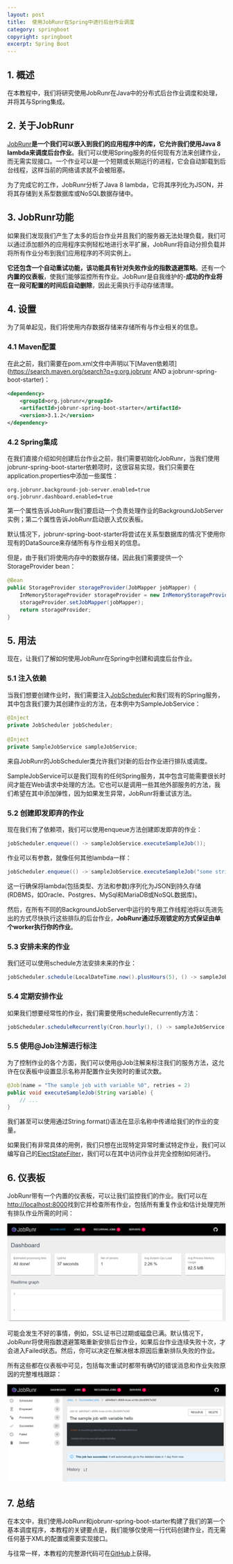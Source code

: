 ```yaml
---
layout: post
title:  使用JobRunr在Spring中进行后台作业调度
category: springboot
copyright: springboot
excerpt: Spring Boot
---
```


## 1. 概述

在本教程中，我们将研究使用JobRunr在Java中的分布式后台作业调度和处理，并将其与Spring集成。

## 2. 关于JobRunr

[JobRunr](https://www.jobrunr.io/en/)**是一个我们可以嵌入到我们的应用程序中的库，它允许我们使用Java 8 lambda来调度后台作业**。我们可以使用Spring服务的任何现有方法来创建作业，而无需实现接口。一个作业可以是一个短期或长期运行的进程，它会自动卸载到后台线程，这样当前的网络请求就不会被阻塞。

为了完成它的工作，JobRunr分析了Java 8 lambda，它将其序列化为JSON，并将其存储到关系型数据库或NoSQL数据存储中。

## 3. JobRunr功能

如果我们发现我们产生了太多的后台作业并且我们的服务器无法处理负载，我们可以通过添加额外的应用程序实例轻松地进行水平扩展，JobRunr将自动分担负载并将所有作业分布到我们应用程序的不同实例上。

**它还包含一个自动重试功能，该功能具有针对失败作业的指数退避策略**。还有一个**内置的仪表板**，使我们能够监控所有作业。JobRunr是自我维护的-**成功的作业将在一段可配置的时间后自动删除**，因此无需执行手动存储清理。

## 4. 设置

为了简单起见，我们将使用内存数据存储来存储所有与作业相关的信息。

### 4.1 Maven配置

在此之前，我们需要在pom.xml文件中声明以下[Maven依赖项](https://search.maven.org/search?q=g:org.jobrunr AND a:jobrunr-spring-boot-starter)：

```xml
<dependency>
    <groupId>org.jobrunr</groupId>
    <artifactId>jobrunr-spring-boot-starter</artifactId>
    <version>3.1.2</version>
</dependency>
```

### 4.2 Spring集成

在我们直接介绍如何创建后台作业之前，我们需要初始化JobRunr，当我们使用jobrunr-spring-boot-starter依赖项时，这很容易实现，我们只需要在application.properties中添加一些属性：

```properties
org.jobrunr.background-job-server.enabled=true
org.jobrunr.dashboard.enabled=true
```

第一个属性告诉JobRunr我们要启动一个负责处理作业的BackgroundJobServer实例；第二个属性告诉JobRunr启动嵌入式仪表板。

默认情况下，jobrunr-spring-boot-starter将尝试在关系型数据库的情况下使用你现有的DataSource来存储所有与作业相关的信息。

但是，由于我们将使用内存中的数据存储，因此我们需要提供一个StorageProvider bean：

```java
@Bean
public StorageProvider storageProvider(JobMapper jobMapper) {
    InMemoryStorageProvider storageProvider = new InMemoryStorageProvider();
    storageProvider.setJobMapper(jobMapper);
    return storageProvider;
}
```

## 5. 用法

现在，让我们了解如何使用JobRunr在Spring中创建和调度后台作业。

### 5.1 注入依赖

当我们想要创建作业时，我们需要注入[JobScheduler](https://www.javadoc.io/doc/org.jobrunr/jobrunr/latest/org/jobrunr/scheduling/JobScheduler.html)和我们现有的Spring服务，其中包含我们要为其创建作业的方法，在本例中为SampleJobService：

```java
@Inject
private JobScheduler jobScheduler;

@Inject
private SampleJobService sampleJobService;
```

来自JobRunr的JobScheduler类允许我们对新的后台作业进行排队或调度。

SampleJobService可以是我们现有的任何Spring服务，其中包含可能需要很长时间才能在Web请求中处理的方法。它也可以是调用一些其他外部服务的方法，我们希望在其中添加弹性，因为如果发生异常，JobRunr将重试该方法。

### 5.2 创建即发即弃的作业

现在我们有了依赖项，我们可以使用enqueue方法创建即发即弃的作业：

```java
jobScheduler.enqueue(() -> sampleJobService.executeSampleJob());
```

作业可以有参数，就像任何其他lambda一样：

```java
jobScheduler.enqueue(() -> sampleJobService.executeSampleJob("some string"));
```

这一行确保将lambda(包括类型、方法和参数)序列化为JSON到持久存储(RDBMS，如Oracle、Postgres、MySql和MariaDB或NoSQL数据库)。

然后，在所有不同的BackgroundJobServer中运行的专用工作线程池将以先进先出的方式尽快执行这些排队的后台作业，**JobRunr通过乐观锁定的方式保证由单个worker执行你的作业**。

### 5.3 安排未来的作业

我们还可以使用schedule方法安排未来的作业：

```java
jobScheduler.schedule(LocalDateTime.now().plusHours(5), () -> sampleJobService.executeSampleJob());
```

### 5.4 定期安排作业

如果我们想要经常性的作业，我们需要使用scheduleRecurrently方法：

```java
jobScheduler.scheduleRecurrently(Cron.hourly(), () -> sampleJobService.executeSampleJob());
```

### 5.5 使用@Job注解进行标注

为了控制作业的各个方面，我们可以使用@Job注解来标注我们的服务方法，这允许在仪表板中设置显示名称并配置作业失败时的重试次数。

```java
@Job(name = "The sample job with variable %0", retries = 2)
public void executeSampleJob(String variable) {
    // ...
}
```

我们甚至可以使用通过String.format()语法在显示名称中传递给我们的作业的变量。

如果我们有非常具体的用例，我们只想在出现特定异常时重试特定作业，我们可以编写自己的[ElectStateFilter](https://www.javadoc.io/doc/org.jobrunr/jobrunr/latest/org/jobrunr/jobs/filters/ElectStateFilter.html)，我们可以在其中访问作业并完全控制如何进行。

## 6. 仪表板

JobRunr带有一个内置的仪表板，可以让我们监控我们的作业。我们可以在[http://localhost:8000](http://localhost:8000/)找到它并检查所有作业，包括所有重复作业和估计处理完所有排队作业所需的时间：

![](/assets/images/2023/springboot/javajobrunrspring01.png)

可能会发生不好的事情，例如，SSL证书已过期或磁盘已满。默认情况下，JobRunr将使用指数退避策略重新安排后台作业，如果后台作业连续失败十次，才会进入Failed状态。然后，你可以决定在解决根本原因后重新排队失败的作业。

所有这些都在仪表板中可见，包括每次重试时都带有确切的错误消息和作业失败原因的完整堆栈跟踪：

![](/assets/images/2023/springboot/javajobrunrspring02.png)

## 7. 总结

在本文中，我们使用JobRunr和jobrunr-spring-boot-starter构建了我们的第一个基本调度程序，本教程的关键要点是，我们能够仅使用一行代码创建作业，而无需任何基于XML的配置或需要实现接口。

与往常一样，本教程的完整源代码可在[GitHub](https://github.com/tuyucheng7/taketoday-tutorial4j/tree/master/spring-boot-modules/spring-boot-libraries-2)上获得。